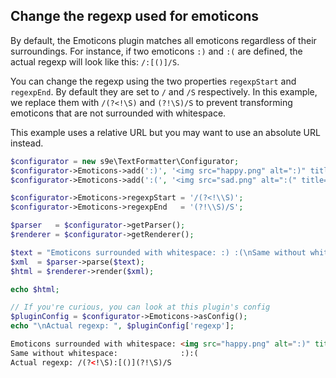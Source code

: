 ## Change the regexp used for emoticons

By default, the Emoticons plugin matches all emoticons regardless of their surroundings. For instance, if two emoticons `:)` and `:(` are defined, the actual regexp will look like this: `/:[()]/S`.

You can change the regexp using the two properties `regexpStart` and `regexpEnd`. By default they are set to `/` and `/S` respectively. In this example, we replace them with `/(?<!\S)` and `(?!\S)/S` to prevent transforming emoticons that are not surrounded with whitespace.

This example uses a relative URL but you may want to use an absolute URL instead.

```php
$configurator = new s9e\TextFormatter\Configurator;
$configurator->Emoticons->add(':)', '<img src="happy.png" alt=":)" title="Happy">');
$configurator->Emoticons->add(':(', '<img src="sad.png" alt=":(" title="Sad">');

$configurator->Emoticons->regexpStart = '/(?<!\\S)';
$configurator->Emoticons->regexpEnd   = '(?!\\S)/S';

$parser   = $configurator->getParser();
$renderer = $configurator->getRenderer();

$text = "Emoticons surrounded with whitespace: :) :(\nSame without whitespace:              :):(";
$xml  = $parser->parse($text);
$html = $renderer->render($xml);

echo $html;

// If you're curious, you can look at this plugin's config
$pluginConfig = $configurator->Emoticons->asConfig();
echo "\nActual regexp: ", $pluginConfig['regexp'];
```
```html
Emoticons surrounded with whitespace: <img src="happy.png" alt=":)" title="Happy"> <img src="sad.png" alt=":(" title="Sad"><br>
Same without whitespace:              :):(
Actual regexp: /(?<!\S):[()](?!\S)/S
```
